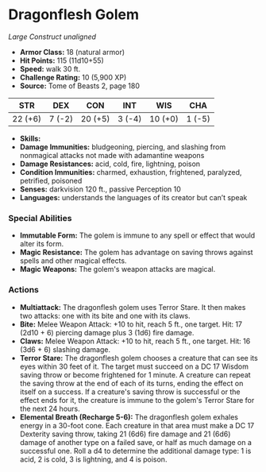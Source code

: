 # Dragonflesh Golem

*Large* *Construct* *unaligned*

- **Armor Class:** 18 (natural armor)
- **Hit Points:** 115 (11d10+55)
- **Speed:** walk 30 ft.
- **Challenge Rating:** 10 (5,900 XP)
- **Source:** Tome of Beasts 2, page 180

| STR | DEX | CON | INT | WIS | CHA |
| --- | --- | --- | --- | --- | --- |
| 22 (+6) | 7 (-2) | 20 (+5) | 3 (-4) | 10 (+0) | 1 (-5) |

- **Skills:** 
- **Damage Immunities:** bludgeoning, piercing, and slashing from nonmagical attacks not made with adamantine weapons
- **Damage Resistances:** acid, cold, fire, lightning, poison
- **Condition Immunities:** charmed, exhaustion, frightened, paralyzed, petrified, poisoned
- **Senses:** darkvision 120 ft., passive Perception 10
- **Languages:** understands the languages of its creator but can’t speak

### Special Abilities

- **Immutable Form:** The golem is immune to any spell or effect that would alter its form.
- **Magic Resistance:** The golem has advantage on saving throws against spells and other magical effects.
- **Magic Weapons:** The golem's weapon attacks are magical.

### Actions

- **Multiattack:** The dragonflesh golem uses Terror Stare. It then makes two attacks: one with its bite and one with its claws.
- **Bite:** Melee Weapon Attack: +10 to hit, reach 5 ft., one target. Hit: 17 (2d10 + 6) piercing damage plus 3 (1d6) fire damage.
- **Claws:** Melee Weapon Attack: +10 to hit, reach 5 ft., one target. Hit: 16 (3d6 + 6) slashing damage.
- **Terror Stare:** The dragonflesh golem chooses a creature that can see its eyes within 30 feet of it. The target must succeed on a DC 17 Wisdom saving throw or become frightened for 1 minute. A creature can repeat the saving throw at the end of each of its turns, ending the effect on itself on a success. If a creature's saving throw is successful or the effect ends for it, the creature is immune to the golem's Terror Stare for the next 24 hours.
- **Elemental Breath (Recharge 5-6):** The dragonflesh golem exhales energy in a 30-foot cone. Each creature in that area must make a DC 17 Dexterity saving throw, taking 21 (6d6) fire damage and 21 (6d6) damage of another type on a failed save, or half as much damage on a successful one. Roll a d4 to determine the additional damage type: 1 is acid, 2 is cold, 3 is lightning, and 4 is poison.



